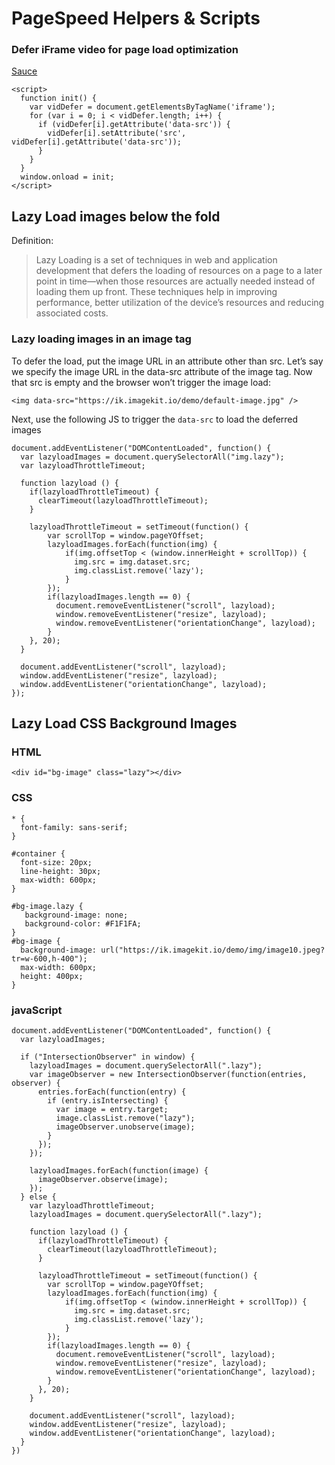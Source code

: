# PageSpeed Helpers & Scripts

### Defer iFrame video for page load optimization 

[Sauce](https://www.minddevelopmentanddesign.com/blog/how-to-defer-parsing-of-javascript-for-youtube-iframe-videos-in-wordpress/)

```
<script>
  function init() {
    var vidDefer = document.getElementsByTagName('iframe');
    for (var i = 0; i < vidDefer.length; i++) {
      if (vidDefer[i].getAttribute('data-src')) {
        vidDefer[i].setAttribute('src', vidDefer[i].getAttribute('data-src'));
      }
    }
  }
  window.onload = init;
</script>
```

## Lazy Load images below the fold
Definition: 
> Lazy Loading is a set of techniques in web and application development that defers the loading of resources on a page to a later point in time—when those resources are actually needed instead of loading them up front.
> These techniques help in improving performance, better utilization of the device’s resources and reducing associated costs.

### Lazy loading images in an image tag
To defer the load, put the image URL in an attribute other than src. Let’s say we specify the image URL in the data-src attribute of the image tag. Now that src is empty and the browser won’t trigger the image load:
```
<img data-src="https://ik.imagekit.io/demo/default-image.jpg" />
```
Next, use the following JS to trigger the `data-src` to load the deferred images
```
document.addEventListener("DOMContentLoaded", function() {
  var lazyloadImages = document.querySelectorAll("img.lazy");    
  var lazyloadThrottleTimeout;
  
  function lazyload () {
    if(lazyloadThrottleTimeout) {
      clearTimeout(lazyloadThrottleTimeout);
    }    
    
    lazyloadThrottleTimeout = setTimeout(function() {
        var scrollTop = window.pageYOffset;
        lazyloadImages.forEach(function(img) {
            if(img.offsetTop < (window.innerHeight + scrollTop)) {
              img.src = img.dataset.src;
              img.classList.remove('lazy');
            }
        });
        if(lazyloadImages.length == 0) { 
          document.removeEventListener("scroll", lazyload);
          window.removeEventListener("resize", lazyload);
          window.removeEventListener("orientationChange", lazyload);
        }
    }, 20);
  }
  
  document.addEventListener("scroll", lazyload);
  window.addEventListener("resize", lazyload);
  window.addEventListener("orientationChange", lazyload);
});
```

## Lazy Load CSS Background Images
### HTML 
```
<div id="bg-image" class="lazy"></div>
``` 
### CSS
```
* {
  font-family: sans-serif;
}

#container {
  font-size: 20px;
  line-height: 30px;
  max-width: 600px;
}

#bg-image.lazy {
   background-image: none;
   background-color: #F1F1FA;
}
#bg-image {
  background-image: url("https://ik.imagekit.io/demo/img/image10.jpeg?tr=w-600,h-400");
  max-width: 600px;
  height: 400px;
}
```
### javaScript
```
document.addEventListener("DOMContentLoaded", function() {
  var lazyloadImages;    

  if ("IntersectionObserver" in window) {
    lazyloadImages = document.querySelectorAll(".lazy");
    var imageObserver = new IntersectionObserver(function(entries, observer) {
      entries.forEach(function(entry) {
        if (entry.isIntersecting) {
          var image = entry.target;
          image.classList.remove("lazy");
          imageObserver.unobserve(image);
        }
      });
    });

    lazyloadImages.forEach(function(image) {
      imageObserver.observe(image);
    });
  } else {  
    var lazyloadThrottleTimeout;
    lazyloadImages = document.querySelectorAll(".lazy");
    
    function lazyload () {
      if(lazyloadThrottleTimeout) {
        clearTimeout(lazyloadThrottleTimeout);
      }    

      lazyloadThrottleTimeout = setTimeout(function() {
        var scrollTop = window.pageYOffset;
        lazyloadImages.forEach(function(img) {
            if(img.offsetTop < (window.innerHeight + scrollTop)) {
              img.src = img.dataset.src;
              img.classList.remove('lazy');
            }
        });
        if(lazyloadImages.length == 0) { 
          document.removeEventListener("scroll", lazyload);
          window.removeEventListener("resize", lazyload);
          window.removeEventListener("orientationChange", lazyload);
        }
      }, 20);
    }

    document.addEventListener("scroll", lazyload);
    window.addEventListener("resize", lazyload);
    window.addEventListener("orientationChange", lazyload);
  }
})
```

